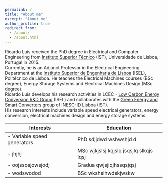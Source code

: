 ```yaml
---
permalink: /
title: "About me"
excerpt: "About me"
author_profile: true
redirect_from: 
  - /about/
  - /about.html
---
```


Ricardo Luís received the PhD degree in Electrical and Computer Engineering from [Instituto Superior Técnico](https://tecnico.ulisboa.pt) (IST), Universidade de Lisboa, Portugal in 2015.\
Currently, he is an Adjunct Professor in the Electrical Engineering Department at the [Instituto Superior de Engenharia de Lisboa](https://www.isel.pt/) (ISEL), Politécnico de Lisboa. He teaches the Electrical Machines courses (BSc degree), Energy Storage Systems and Electrical Machines Design (MSc degree).\
Ricardo Luís develops his research activities in LCEC - [Low Carbon Energy Conversion R&D Group](https://lcec.isel.pt/) (ISEL) and collaborates with the [Green Energy and Smart Converters](https://www.inesc-id.pt/research-areas/green-energy-and-smart-converters/) group of INESC-ID Lisboa (IST).\
His research interests include variable speed electrical generators, energy conversion, electrical machines design and energy storage systems.

| **Interests**               | **Education**                           |
| --------------------------- | --------------------------------------- |
| - Variable speed generators | PhD sdjjdwd wshwshjd d                  |
| - jhjhj                     | MSc wjkjslsj kqjslq jsqsjlq slkqjs lqsj |
| - oojssosjowsjodj           | Gradua qwjsjiqjhssqsjqsj                |
| - wodswodod                 | BSc wkshslhwdskjwskw                    |

